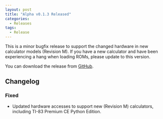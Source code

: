 ```yaml
---
layout: post
title: "Alpha v0.1.3 Released"
categories:
  - Releases
tags:
  - Release
---
```


This is a minor bugfix release to support the changed hardware in new calculator models (Revision M). If you have a new calculator and have been experiencing a hang when loading ROMs, please update to this version.

You can download the release from [GitHub](https://github.com/calc84maniac/tiboyce/releases).

## Changelog

### Fixed
-   Updated hardware accesses to support new (Revision M) calculators, including TI-83 Premium CE Python Edition.
